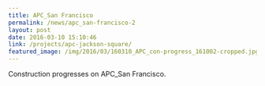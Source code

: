 ```yaml
---
title: APC_San Francisco
permalink: /news/apc_san-francisco-2
layout: post
date: 2016-03-10 15:10:46
link: /projects/apc-jackson-square/
featured_image: /img/2016/03/160310_APC_con-progress_161002-cropped.jpg
---
```


Construction progresses on APC_San Francisco.
